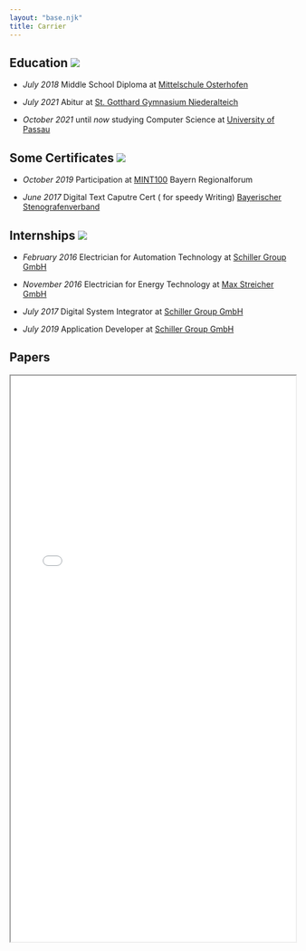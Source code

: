 ```yaml
---
layout: "base.njk"
title: Carrier
---
```


## Education ![](/assets/icons/graduation-cap-solid.svg)

+ _July 2018_ Middle School Diploma at [Mittelschule Osterhofen](https://mittelschule-osterhofen.de/)

+ _July 2021_ Abitur at [St. Gotthard Gymnasium Niederalteich](https://st-gotthard-gymnasium.de/)

+ _October 2021_ until _now_ studying Computer Science at [University of Passau](https://uni-passau.de)

## Some Certificates ![](/assets/icons/certificate-black-paper-symbol.svg)

+ _October 2019_ Participation at [MINT100](https://www.mint-ec.de/) Bayern Regionalforum

+ _June 2017_ Digital Text Caputre Cert ( for speedy Writing) [Bayerischer Stenografenverband](https://www.bayerischer-stenografenverband.de/)

## Internships ![](/assets/icons/laptop-code-solid.svg)

+ _February 2016_ Electrician for Automation Technology at [Schiller Group GmbH](https://schiller.de)

+ _November 2016_ Electrician for Energy Technology at [Max Streicher GmbH](https://streicher.de)

+ _July 2017_ Digital System Integrator at [Schiller Group GmbH](https://schiller.de)

+ _July 2019_ Application Developer at [Schiller Group GmbH](https://schiller.de)

<style>
    .dark main img {
        filter: invert(1);
    }

    main img {
        height: 1.3rem;
    }
</style>

## Papers

<iframe src="/assets/docs/KuenstlicheNeuronaleNetzeJulianHarrer.pdf" width="100%" height=1000px">